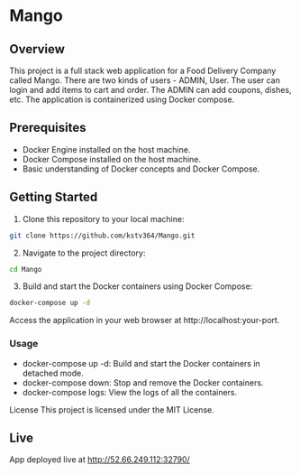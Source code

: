 # Mango

## Overview

This project is a full stack web application for a Food Delivery Company called Mango. There are two kinds of users - ADMIN, User. The user can login and add items to cart and order. The ADMIN can add coupons, dishes, etc. The application is containerized using Docker compose. 

## Prerequisites

- Docker Engine installed on the host machine.
- Docker Compose installed on the host machine.
- Basic understanding of Docker concepts and Docker Compose.

## Getting Started

1. Clone this repository to your local machine:

```bash
git clone https://github.com/kstv364/Mango.git
```
2. Navigate to the project directory:
```bash
cd Mango
```

3. Build and start the Docker containers using Docker Compose:

```bash
docker-compose up -d
```
Access the application in your web browser at http://localhost:your-port.

### Usage
- docker-compose up -d: Build and start the Docker containers in detached mode.
- docker-compose down: Stop and remove the Docker containers.
- docker-compose logs: View the logs of all the containers.

License
This project is licensed under the MIT License.

## Live 

App deployed live at http://52.66.249.112:32790/



